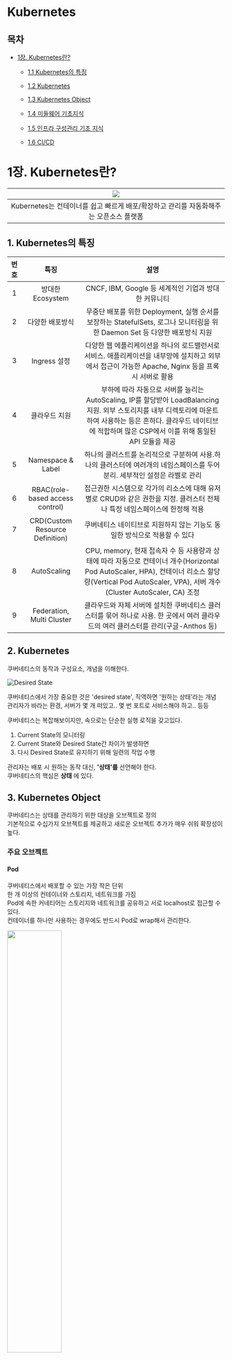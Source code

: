 # Kubernetes

## 목차
* [1장. Kubernetes란?](#1장-kubernetes란)
    * [1.1 Kubernetes의 특징](#1-kubernetes의-특징)
    * [1.2 Kubernetes](#2-kubernetes)
    * [1.3 Kubernetes Object](#3-kubernetes-object)

    * [1.4 미들웨어 기초지식](#4-미들웨어-기초지식)
    * [1.5 인프라 구성관리 기초 지식](#5-인프라-구성-관리-기초-지식)
    * [1.6 CI/CD](#6-cicd)

# 1장. Kubernetes란?

|<img src="./rsc/kubernetes/img/logo.png">|
|:-:|
|Kubernetes는 컨테이너를 쉽고 빠르게 배포/확장하고 관리를 자동화해주는 오픈소스 플랫폼|

## 1. Kubernetes의 특징
|번호|특징|설명|
|:-:|:-:|:-:|
|1|방대한 Ecosystem|CNCF, IBM, Google 등 세계적인 기업과 방대한 커뮤니티|
|2|다양한 배포방식|무중단 배포를 위한 Deployment, 실행 순서를 보장하는 StatefulSets, 로그나 모니터링을 위한 Daemon Set 등 다양한 배포방식 지원|
|3|Ingress 설정|다양한 웹 에플리케이션을 하나의 로드밸런서로 서비스. 애플리케이션을 내부망에 설치하고 외부에서 접근이 가능한 Apache, Nginx 등을 프록시 서버로 활용|
|4|클라우드 지원|부하에 따라 자동으로 서버를 늘리는 AutoScaling, IP를 할당받아 LoadBalancing 지원. 외부 스토리지를 내부 디렉토리에 마운트하여 사용하는 등은 흔하다. 클라우드 네이티브에 적합하며 많은 CSP에서 이를 위해 통일된 API 모듈을 제공|
|5|Namespace & Label|하나의 클러스트를 논리적으로 구분하여 사용.하나의 클러스터에 여러개의 네임스페이스를 두어 분리. 세부적인 설정은 라벨로 관리|
|6|RBAC(role-based access control)|접근권한 시스템으로 각가의 리소스에 대해 유저별로 CRUD와 같은 권한을 지정. 클러스터 전체나 특정 네임스페이스에 한정해 적용|
|7|CRD(Custom Resource Definition)|쿠버네티스 네이티브로 지원하지 않는 기능도 동일한 방식으로 적용할 수 있다|
|8|AutoScaling|CPU, memory, 현재 접속자 수 등 사용량과 상태에 따라 자동으로 컨테이너 개수(Horizontal Pod AutoScaler, HPA), 컨테이너 리소스 할당량(Vertical Pod AutoScaler, VPA), 서버 개수(Cluster AutoScaler, CA) 조정|
|9|Federation, Multi Cluster|클라우드와 자체 서버에 설치한 쿠버네티스 클러스터를 묶어 하나로 사용. 한 곳에서 여러 클라우드의 여러 클러스터를 관리(구글-Anthos 등)|

## 2. Kubernetes
쿠버네티스의 동작과 구성요소, 개념을 이해한다.

![Desired State](./rsc/kubernetes/img/desired_state.png)

쿠버네티스에서 가장 중요한 것은 'desired state', 직역하면 '원하는 상태'라는 개념  
관리자가 바라는 환경, 서버가 몇 개 떠있고.. 몇 번 포트로 서비스해야 하고.. 등등  

쿠버네티스는 복잡해보이지만, 속으로는 단순한 실행 로직을 갖고있다.  
1. Current State의 모니터링   
2. Current State와 Desired State간 차이가 발생하면  
3. 다시 Desired State로 유지하기 위해 일련의 작업 수행

관리자는 배포 시 원하는 동작 대신, __'상태'를__ 선언해야 한다.  
쿠버네티스의 핵심은 __상태__ 에 있다.  

## 3. Kubernetes Object
쿠버네티스는 상태를 관리하기 위한 대상을 오브젝트로 정의  
기본적으로 수십가지 오브젝트를 제공하고 새로운 오브젝트 추가가 매우 쉬워 확장성이 높다.  

### 주요 오브젝트
#### Pod
쿠버네티스에서 배포할 수 있는 가장 작은 단위  
한 개 이상의 컨테이너와 스토리지, 네트워크를 가짐  
Pod에 속한 커네티어는 스토리지와 네트워크를 공유하고 서로 localhost로 접근할 수 있다.   
컨테이너를 하나만 사용하는 경우에도 반드시 Pod로 wrap해서 관리한다. 

<img src="./rsc/kubernetes/img/pod.png" width="50%"/>

#### ReplicaSet
Pod를 여러 개 복제하여 관리하는 오브젝트  
Pod를 새성하고 개수를 유지하기 위해 반드시 사용해야 한다.  
복제할 개수, 개수를 체크할 라벨 선택자, 생성할 Pod의 템플릿 등을 갖고있다.  
대부분 ReplicaSet을 직접 사용하는 것보다 Deployment 등 다른 오브젝트에 의해 사용한다.

<img src="./rsc/kubernetes/img/replicaset.png" width="50%"/>

#### Service
네트워크와 관련된 오브젝트.  
Pod를 외부 네트워크와 연결하거나 여러 개의 Pod를 바라보는 내부 로드 밸런서를 생성할 때 사용  
내부 DNS 서비스 이름을 도메인으로 등록. 디스커버리 역할도 수행한다.

#### Volume
저장소와 관련된 오브젝트.  
호스트 디렉토리를 그대로 사용하거나 스토리를 동적으로 생성하여 사용할 수 있다.

### 오브젝트 명세
쿠버네티스에서 오브젝트의 명세는 YAML파일로 작성하고, 여기에 오브젝트의 종류와 원하는 상태를 작성한다.  
이렇게 작성한 명세는 생성/조회/삭제로 관리가 가능하기 때문에 REST API로 쉽게 노출할 수 있다.  
접근 권한 설정도 같은 개념을 적용하여 누가 어떤 오브젝트에 어떤 어떤 요청을 할 수 있는지 정의할 수 있다.

### Kubernetes 배포방식
쿠버네티스는 애플리케이션 배포를 위해 desired state를 다양한 object에 label을 붙여 정의(YAML파일로 명세)하고 API 서버에 전달하는 방식을 사용  

쿠버네티스에서  
"컨테이너를 2개 배포하고 80 포트로 오픈해줘”라는 작업은 다음과 같이 작성해야 한다.

“컨테이너를 Pod으로 감싸고 type=app, app=web이라는 라벨을 달아줘. type=app, app=web이라는 라벨이 달린 Pod이 2개 있는지 체크하고 없으면 Deployment Spec에 정의된 템플릿을 참고해서 Pod을 생성해줘. 그리고 해당 라벨을 가진 Pod을 바라보는 가상의 서비스 IP를 만들고 외부의 80 포트를 방금 만든 서비스 IP랑 연결해줘.”

# 3. Kubernetes Architecture
![Master - Node](./rsc/kubernetes/img/master_node.png)

쿠버네티스는 전체 클러스터를 관리하는 마스터와 컨테이너가 배포되는 노드로 구성  
모든 명령은 마스터의 API 서버를 호출하고 노드는 마스터와 통신하며 작업을 수행한다.  

<br>

## Master
마스터 서버는 기능별로 쪼개진 다양한 모듈들의 집합체로 이뤄져있다.  
운영 시 관리자만 접속할 수 있도록 보안 설정을 해야하고 마스터서버가 죽으면 클러스터를 관리할 수 없기 때문에 보통 3대를 구성하여 안정성을 높인다.  
AWS EKS는 마스터를 AWS에서 자체 관리하여 직접 접속을 막고 안정성을 높였다.

![Master-Node, Master 컴포넌트](./rsc/kubernetes/img/master_component.png)

### Kube-apiserver, 요청을 처리하는 API 서버
API server는 모든 요청을 처리하는 마스터의 핵심 모듈  
kubectl 요청뿐 아니라 내부 다른 모듈의 요청도 처리하며 권한을 체크하여 요청을 거부할 수 있다.  
실제로는 원하는 상태를 key-value에 저장하고 저장된 상태를 조회하는 단순한 작업을 수행한다.  
Pod를 노드에 할당하고 상태를 체크하는 일은 또 다른 모듈이 수행한다.  
노드에서 실행 중인 컨테이너의 로그를 보여주고 명령을 보내는 등 디버거의 역할도 수행한다.

### etcd, 분산 데이터 저장소
key-value 저장소로 RAFT 알고리즘 이용. 여러개로 분산하여 복제할 수 있기 때문에 안정성이 높고 속도도 빠르다.  
단순히 값을 저장/읽는 기능뿐 아니라 watch 기능으로 상태 변경을 체크하여 정해진 로직을 실행할 수 있다.  
클러스터의 모든 설정과 상태 데이터가 저장되며 나머지 모듈은 stateless하게 동작하기 때문에 etcd의 백업만 유지해두면 언제든지 클러스터를 복구할 수 있다.  
k3s와 같은 초경량 쿠버네티스 배포판에서는 etcd 대신 sqlite를 사용하기도 함

### Scheduler, Controller
kube-apiserver는 요청을 받으면 etcd 저장소와 통신할 뿐이고 실제로 상태를 바꾸는 것은 스케줄러와 컨트롤러  
현재 상태를 모니터링하다 desired state와 다르면 각자 맡은 작업을 수행하고 상태를 갱신한다.  

### Kube-scheduler
할당되지 않은 Pod를 여러 조건(필요 자원, 라벨)에 따라 적절한 노드 서버에 할당해주는 모듈

### Kube-controller-manager
쿠버네티스에 존재하는 대부분의 오브젝트 상태를 관리. 오브젝트 별로 철저하게 분업화되어 Deployment는 ReplicaSet을 생성하고 ReplicaSet은 Pod를 생서하고 Pod는 스케줄러가 관리하는 등..

### cloud-controller-manager
AWS, GCE, Azure 등 클라우드에 특화된 모듈. 노드를 추가/삭제하고 로드밸런서를 연결하거나 볼륨을 붙일 수 있음  
각 클라우드 없체에서 인터페이스 맞춰 구현하여 제공한다.

<br>

## Node
![Node and Pod](./rsc/kubernetes/img/node_figure.png)

노드 서버는 마스터와 통신하며 필요한 Pod를 생성하고 네트워크와 볼륨을 성정한다.  
실제 컨테이너들이 생성되는 곳으로 수천, 수백대로 확장 가능하고 각각 서버에 라벨을 붙여 사용목적을 정의할 수 있다.

![Node Compoenent](./rsc/kubernetes/img/node_component.png)

### Kubelet, 큐블릿
노드에 할당된 Pod의 생명주기를 관리한다.  
Pod의 생성부터 컨테이너에 이상을 모니터링하며 주기적으로 마스터에 상태를 전달한다.  

### Kube-proxy
Pod로 연결되는 네트워크를 관리한다.  
TCP, UDP, SCTP 스트림을 포워딩하고 여러개의 Pod를 라운드로빈 형태로 묶어 서비스를 제공할 수 있다.  
초기에는 프록시 서버로 동작하며 각 Pod에 전달해 주었다면, 지금은 iptables를 설정하는 방식으로 변경되었다.


## Kubectl (큐브 컨트롤)
API 서버는 json 또는 protobuf 형식의 http 통신을 지원한다.  
이를 그대로 사용할 수 없어 인간친화적인 방법으로 커맨드라인 도구인 kubectl을 사용한다.  







<br><br>

# 2. 클러스터링 Clustering
>Clustering?  
여러 대의 서버를 네트워크로 연결하여 하나의 서버처럼 보이게 하는 기술

특징
* Load Balancing: 클러스터는 부하를 여러 노드에서 분담하여 병렬 처리하도록 구성하여 시스템의 전반적인 성능을 향상시킨다.
* HA(High Availability): 하나의 노드에 장애가 생겼을 때, 다른 노드가 이어받아(FailOver) 계속해서 서비스를 제공한다.

문제
* 작업 스케줄링: 복잡한 클러스터 구성에서 여러 사용자 클러스터가 매우 방대한 양의 데이터를 접근할 때, 리소스를 어떻게 배분할 것이냐
* 노드 장애관리: 노드간의 통신으로 작업을 처리하는 도중, 한 노드에 장애가 발생된 것으로 예상되는 경우. 어떻게 처리할 것인가.

클러스터링 구성은 스토리지 소유 방법에 따라 나뉜다.
1. 공유 스토리지 구성
    * 여러 대의 서버가 하나의 스토리지를 공유하여 사용
    * 시스템 장애 시 데이터의 무결성을 쉽게 확보할 수 있음  
2. 데이터 미러 구성
    * 로컬 디스크 볼륨의 복사본을 네트워크를 통해 전송하여 무결성 확보



[쿠버네티스 시작하기 - Kubernetes란 무엇인가? SERIES 1/2](https://subicura.com/2019/05/19/kubernetes-basic-1.html)